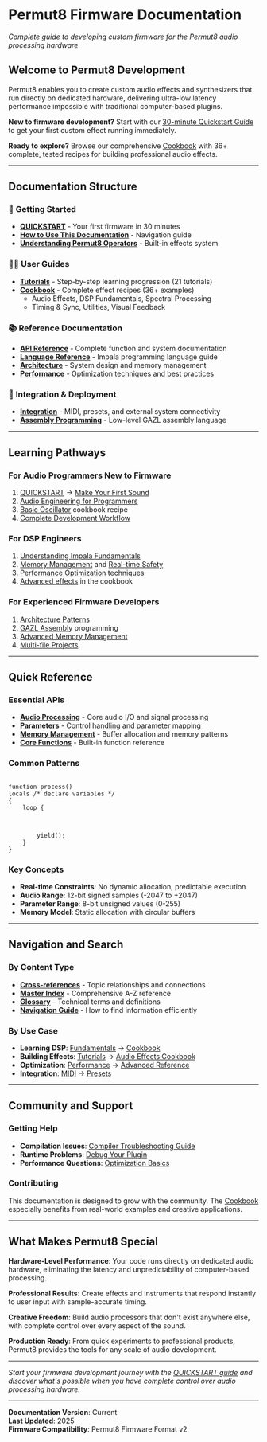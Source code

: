 # Permut8 Firmware Documentation

*Complete guide to developing custom firmware for the Permut8 audio processing hardware*

## Welcome to Permut8 Development

Permut8 enables you to create custom audio effects and synthesizers that run directly on dedicated hardware, delivering ultra-low latency performance impossible with traditional computer-based plugins.

**New to firmware development?** Start with our [30-minute Quickstart Guide](user-guides/QUICKSTART.md) to get your first custom effect running immediately.

**Ready to explore?** Browse our comprehensive [Cookbook](user-guides/cookbook/) with 36+ complete, tested recipes for building professional audio effects.

---

## Documentation Structure

### 🚀 **Getting Started**
- **[QUICKSTART](user-guides/QUICKSTART.md)** - Your first firmware in 30 minutes
- **[How to Use This Documentation](user-guides/how-to-use-this-documentation.md)** - Navigation guide
- **[Understanding Permut8 Operators](user-guides/tutorials/understanding-permut8-operators.md)** - Built-in effects system

### 👨‍💻 **User Guides**
- **[Tutorials](user-guides/tutorials/)** - Step-by-step learning progression (21 tutorials)
- **[Cookbook](user-guides/cookbook/)** - Complete effect recipes (36+ examples)
  - Audio Effects, DSP Fundamentals, Spectral Processing
  - Timing & Sync, Utilities, Visual Feedback

### 📚 **Reference Documentation**
- **[API Reference](reference/)** - Complete function and system documentation
- **[Language Reference](language/)** - Impala programming language guide
- **[Architecture](architecture/)** - System design and memory management
- **[Performance](performance/)** - Optimization techniques and best practices

### 🔧 **Integration & Deployment**
- **[Integration](integration/)** - MIDI, presets, and external system connectivity
- **[Assembly Programming](assembly/)** - Low-level GAZL assembly language

---

## Learning Pathways

### **For Audio Programmers New to Firmware**
1. [QUICKSTART](user-guides/QUICKSTART.md) → [Make Your First Sound](user-guides/tutorials/make-your-first-sound.md)
2. [Audio Engineering for Programmers](fundamentals/audio-engineering-for-programmers.md)
3. [Basic Oscillator](user-guides/cookbook/fundamentals/basic-oscillator.md) cookbook recipe
4. [Complete Development Workflow](user-guides/tutorials/complete-development-workflow.md)

### **For DSP Engineers**
1. [Understanding Impala Fundamentals](user-guides/tutorials/understanding-impala-fundamentals.md)
2. [Memory Management](reference/memory_management.md) and [Real-time Safety](reference/advanced/real-time-safety.md)
3. [Performance Optimization](performance/) techniques
4. [Advanced effects](user-guides/cookbook/audio-effects/) in the cookbook

### **For Experienced Firmware Developers**
1. [Architecture Patterns](architecture/architecture_patterns.md)
2. [GAZL Assembly](assembly/) programming
3. [Advanced Memory Management](reference/advanced/advanced-memory-management.md)
4. [Multi-file Projects](reference/advanced/multi-file-projects.md)

---

## Quick Reference

### **Essential APIs**
- **[Audio Processing](reference/audio_processing_reference.md)** - Core audio I/O and signal processing
- **[Parameters](reference/parameters_reference.md)** - Control handling and parameter mapping
- **[Memory Management](reference/memory_management.md)** - Buffer allocation and memory patterns
- **[Core Functions](language/core-functions.md)** - Built-in function reference

### **Common Patterns**
```impala

function process()
locals /* declare variables */
{
    loop {



        yield();
    }
}
```

### **Key Concepts**
- **Real-time Constraints**: No dynamic allocation, predictable execution
- **Audio Range**: 12-bit signed samples (-2047 to +2047)
- **Parameter Range**: 8-bit unsigned values (0-255)
- **Memory Model**: Static allocation with circular buffers

---

## Navigation and Search

### **By Content Type**
- **[Cross-references](index/cross-references.md)** - Topic relationships and connections
- **[Master Index](index/master-index.md)** - Comprehensive A-Z reference
- **[Glossary](index/glossary.md)** - Technical terms and definitions
- **[Navigation Guide](index/navigation.md)** - How to find information efficiently

### **By Use Case**
- **Learning DSP**: [Fundamentals](fundamentals/) → [Cookbook](user-guides/cookbook/fundamentals/)
- **Building Effects**: [Tutorials](user-guides/tutorials/) → [Audio Effects Cookbook](user-guides/cookbook/audio-effects/)
- **Optimization**: [Performance](performance/) → [Advanced Reference](reference/advanced/)
- **Integration**: [MIDI](integration/midi-learn.md) → [Presets](integration/preset-system.md)

---

## Community and Support

### **Getting Help**
- **Compilation Issues**: [Compiler Troubleshooting Guide](user-guides/tutorials/compiler-troubleshooting-guide.md)
- **Runtime Problems**: [Debug Your Plugin](user-guides/tutorials/debug-your-plugin.md)
- **Performance Questions**: [Optimization Basics](performance/optimization-basics.md)

### **Contributing**
This documentation is designed to grow with the community. The [Cookbook](user-guides/cookbook/) especially benefits from real-world examples and creative applications.

---

## What Makes Permut8 Special

**Hardware-Level Performance**: Your code runs directly on dedicated audio hardware, eliminating the latency and unpredictability of computer-based processing.

**Professional Results**: Create effects and instruments that respond instantly to user input with sample-accurate timing.

**Creative Freedom**: Build audio processors that don't exist anywhere else, with complete control over every aspect of the sound.

**Production Ready**: From quick experiments to professional products, Permut8 provides the tools for any scale of audio development.

---

*Start your firmware development journey with the [QUICKSTART guide](user-guides/QUICKSTART.md) and discover what's possible when you have complete control over audio processing hardware.*

---

**Documentation Version**: Current  
**Last Updated**: 2025  
**Firmware Compatibility**: Permut8 Firmware Format v2